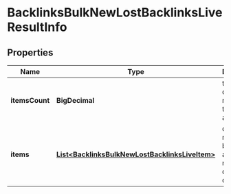 

# BacklinksBulkNewLostBacklinksLiveResultInfo


## Properties

| Name | Type | Description | Notes |
|------------ | ------------- | ------------- | -------------|
|**itemsCount** | **BigDecimal** | the number of results returned in the items array |  [optional] |
|**items** | [**List&lt;BacklinksBulkNewLostBacklinksLiveItem&gt;**](BacklinksBulkNewLostBacklinksLiveItem.md) | contains relevant backlinks and referring domains data |  [optional] |



